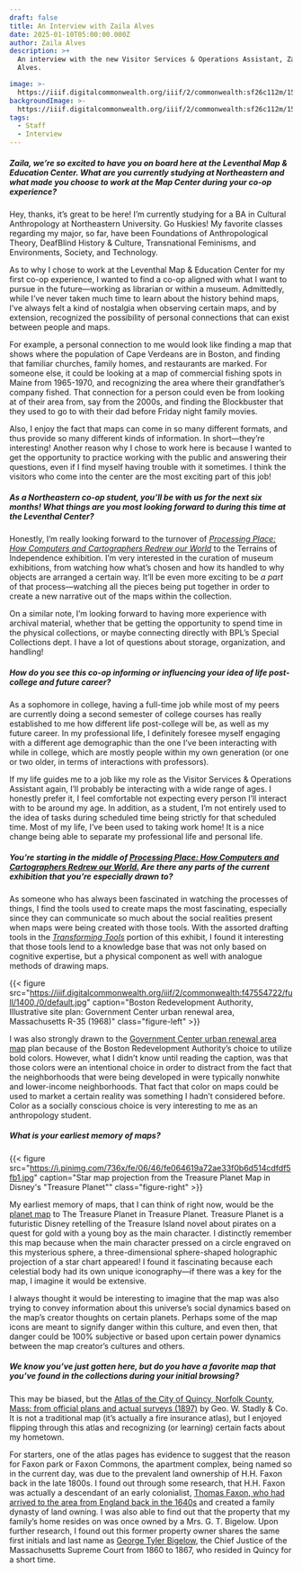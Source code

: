 ```yaml
---
draft: false
title: An Interview with Zaila Alves
date: 2025-01-10T05:00:00.000Z
author: Zaila Alves
description: >+
  An interview with the new Visitor Services & Operations Assistant, Zaila
  Alves.

image: >-
  https://iiif.digitalcommonwealth.org/iiif/2/commonwealth:sf26c112m/1516,2984,8257,2757/1400,/0/default.jpg
backgroundImage: >-
  https://iiif.digitalcommonwealth.org/iiif/2/commonwealth:sf26c112m/1516,2984,8257,2757/1400,/0/default.jpg
tags:
  - Staff
  - Interview
---
```


##### ***Zaila, we’re so excited to have you on board here at the Leventhal Map & Education Center. What are you currently studying at Northeastern and what made you choose to work at the Map Center during your co-op experience?***

Hey, thanks, it’s great to be here! I’m currently studying for a BA in Cultural Anthropology at Northeastern University. Go Huskies! My favorite classes regarding my major, so far, have been Foundations of Anthropological Theory, DeafBlind History & Culture, Transnational Feminisms, and Environments, Society, and Technology.

As to why I chose to work at the Leventhal Map & Education Center for my first co-op experience, I wanted to find a co-op aligned with what I want to pursue in the future—working as librarian or within a museum. Admittedly, while I’ve never taken much time to learn about the history behind maps, I’ve always felt a kind of nostalgia when observing certain maps, and by extension, recognized the possibility of personal connections that can exist between people and maps.

For example, a personal connection to me would look like finding a map that shows where the population of Cape Verdeans are in Boston, and finding that familiar churches, family homes, and restaurants are marked. For someone else, it could be looking at a map of commercial fishing spots in Maine from 1965-1970, and recognizing the area where their grandfather’s company fished. That connection for a person could even be from looking at of their area from, say from the 2000s, and finding the Blockbuster that they used to go to with their dad before Friday night family movies.

Also, I enjoy the fact that maps can come in so many different formats, and thus provide so many different kinds of information. In short—they’re interesting! Another reason why I chose to work here is because I wanted to get the opportunity to practice working with the public and answering their questions, even if I find myself having trouble with it sometimes. I think the visitors who come into the center are the most exciting part of this job!

##### ***As a Northeastern co-op student, you’ll be with us for the next six months! What things are you most looking forward to during this time at the Leventhal Center?***

Honestly, I’m really looking forward to the turnover of *[Processing Place: How Computers and Cartographers Redrew our World](https://www.leventhalmap.org/digital-exhibitions/processing-place/)* to the Terrains of Independence exhibition. I’m very interested in the curation of museum exhibitions, from watching how what’s chosen and how its handled to why objects are arranged a certain way. It’ll be even more exciting to be *a part* of that process—watching all the pieces being put together in order to create a new narrative out of the maps within the collection.

On a similar note, I’m looking forward to having more experience with archival material, whether that be getting the opportunity to spend time in the physical collections, or maybe connecting directly with BPL’s Special Collections dept. I have a lot of questions about storage, organization, and handling!

##### ***How do you see this co-op informing or influencing your idea of life post-college and future career?***

As a sophomore in college, having a full-time job while most of my peers are currently doing a second semester of college courses has really established to me how different life post-college will be, as well as my future career. In my professional life, I definitely foresee myself engaging with a different age demographic than the one I’ve been interacting with while in college, which are mostly people within my own generation (or one or two older, in terms of interactions with professors).

If my life guides me to a job like my role as the Visitor Services & Operations Assistant again, I’ll probably be interacting with a wide range of ages. I honestly prefer it, I feel comfortable not expecting every person I’ll interact with to be around my age. In addition, as a student, I’m not entirely used to the idea of tasks during scheduled time being strictly for that scheduled time. Most of my life, I’ve been used to taking work home! It is a nice change being able to separate my professional life and personal life.

##### ***You’re starting in the middle of [Processing Place: How Computers and Cartographers Redrew our World.](https://www.leventhalmap.org/digital-exhibitions/processing-place/) Are there any parts of the current exhibition that you’re especially drawn to?***

As someone who has always been fascinated in watching the processes of things, I find the tools used to create maps the most fascinating, especially since they can communicate so much about the social realities present when maps were being created with those tools. With the assorted drafting tools in the *[Transforming Tools](https://www.leventhalmap.org/digital-exhibitions/processing-place/catalogue/04-transforming-tools/)* portion of this exhibit, I found it interesting that those tools lend to a knowledge base that was not only based on cognitive expertise, but a physical component as well with analogue methods of drawing maps.

{{< figure src="https://iiif.digitalcommonwealth.org/iiif/2/commonwealth:f47554722/full/1400,/0/default.jpg" caption="Boston Redevelopment Authority, Illustrative site plan: Government Center urban renewal area, Massachusetts R-35 (1968)" class="figure-left" >}}

I was also strongly drawn to the [Government Center urban renewal area map](https://www.leventhalmap.org/digital-exhibitions/processing-place/catalogue/04-transforming-tools/4.3/) plan because of the Boston Redevelopment Authority’s choice to utilize bold colors. However, what I didn’t know until reading the caption, was that those colors were an intentional choice in order to distract from the fact that the neighborhoods that were being developed in were typically nonwhite and lower-income neighborhoods. That fact that color on maps could be used to market a certain reality was something I hadn’t considered before. Color as a socially conscious choice is very interesting to me as an anthropology student.

##### ***What is your earliest memory of maps?***

{{< figure src="https://i.pinimg.com/736x/fe/06/46/fe064619a72ae33f0b6d514cdfdf5fb1.jpg" caption="Star map projection from the Treasure Planet Map in Disney's &#x22;Treasure Planet&#x22;" class="figure-right" >}}

My earliest memory of maps, that I can think of right now, would be the [planet map](https://www.therpf.com/forums/attachments/tpmr11-png.1078169/) to The Treasure Planet in Treasure Planet. Treasure Planet is a futuristic Disney retelling of the Treasure Island novel about pirates on a quest for gold with a young boy as the main character. I distinctly remember this map because when the main character pressed on a circle engraved on this mysterious sphere, a three-dimensional sphere-shaped holographic projection of a star chart appeared! I found it fascinating because each celestial body had its own unique iconography—if there was a key for the map, I imagine it would be extensive.

I always thought it would be interesting to imagine that the map was also trying to convey information about this universe’s social dynamics based on the map’s creator thoughts on certain planets. Perhaps some of the map icons are meant to signify danger within this culture, and even then, that danger could be 100% subjective or based upon certain power dynamics between the map creator’s cultures and others.

##### ***We know you’ve just gotten here, but do you have a favorite map that you’ve found in the collections during your initial browsing?***

This may be biased, but the [Atlas of the City of Quincy, Norfolk County, Mass: from official plans and actual surveys (1897)](https://collections.leventhalmap.org/search/commonwealth:rx916j21s) by Geo. W. Stadly & Co. It is not a traditional map (it’s actually a fire insurance atlas), but I enjoyed flipping through this atlas and recognizing (or learning) certain facts about my hometown.

For starters, one of the atlas pages has evidence to suggest that the reason for Faxon park or Faxon Commons, the apartment complex, being named so in the current day, was due to the prevalent land ownership of H.H. Faxon back in the late 1800s. I found out through some research, that H.H. Faxon was actually a descendant of an early colonialist, [Thomas Faxon, who had arrived to the area from England back in the 1640s](https://ufpc.org/ufpc-vignettes/f/the-faxon-family) and created a family dynasty of land owning. I was also able to find out that the property that my family’s home resides on was once owned by a Mrs. G. T. Bigelow. Upon further research, I found out this former property owner shares the same first initials and last name as [George Tyler Bigelow](https://www.digitalcommonwealth.org/search/commonwealth:73666f734), the Chief Justice of the Massachusetts Supreme Court from 1860 to 1867, who resided in Quincy for a short time.
